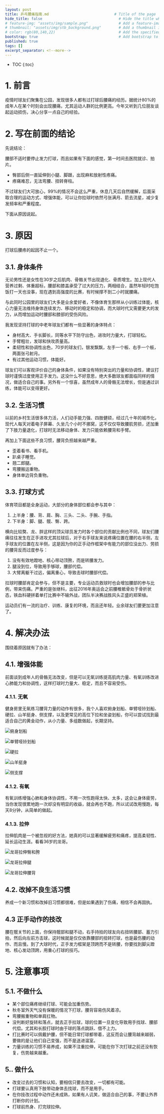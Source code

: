 ```yaml
---
layout: post
title: 乒乓腰痛指南.md                              # Title of the page
hide_title: false                                   # Hide the title when displaying the post, but shown in lists of posts
# feature-img: "assets/img/sample.png"              # Add a feature-image to the post
# thumbnail: "assets/img/stb_background.png"        # Add a thumbnail image on blog view
# color: rgb(80,140,22)                             # Add the specified color as feature image, and change link colors in post
bootstrap: true                                     # Add bootstrap to the page
published: true
tags: []
excerpt_separator: <!--more-->
---
```


<!--more-->
* TOC
{:toc}

# 1. 前言

疫情时球友们聚集在公园，发现很多人都有过打球后腰痛的经历。据统计80%的成年人在某个时刻会出现腰痛，尤其运动人群的比例更高。今年又听到几位朋友谈起运动损伤，决心分享一点自己的经验。

# 2. 写在前面的结论

先说结论：

腰部不适时要停止发力打球，而且如果有下面的感觉，第一时间去医院就诊、拍片。
* 臀部后侧一直延伸到小腿、脚跟，出现麻和放射性疼痛。
* 疼痛难忍，无法弯腰、扭转脊柱。

不过球友们大可放心，99%的情况不会这么严重，休息几天后自然缓解，后面采取合理的运动方式、增强体能，可以让你拉球时依然弓张满月、箭去流星，减少复发频率和严重程度。

下面从原因说起。

# 3. 原因

打球后腰疼的起因不止一个。

## 3.1. 身体条件

无论男性还是女性在30岁之后肌肉、骨骼关节出现退化、骨质增生。加上现代人营养过剩、体重超标，腰部和膝盖承受了过大的压力，两相结合，虽然年轻时吃饱饭打一天也没事，现在遇到高强度的比赛，有时候撑不到二小时就腰痛。

与此同时公园里的球友们大多是业余爱好者，不像体育生那样从小训练过体能，核心力量无法维持身体连续发力、移动时的稳定和协调，而大球时代又需要更大的发力，从而增加运动时腰部和膝部的受伤风险。

我发现坚持打球的中老年球友们都有一些显著的身体特点：

* 身材高大、手长脚长，同等水平下防守出色，进攻时力量大，打球轻松。
* 手臂粗壮，发球和快攻质量高。
* 柔韧性和协调性出色，70岁的球友们，银发飘飘，左手一个板、右手一个板，两面张弓射月。
* 有过其他运动习惯，体能好。

球友们可以客观评价自己的身体条件，如果没有特别突出的力量和协调性，建议打球时谨慎过度使用正手发力。这没什么不好意思，绝大多数球友都面临同样的情况，做适合自己的事。另外有一个惊喜，虽然成年人的骨骼无法增长，但是通过训练，体能可以变得更好。

## 3.2. 生活习惯

以前的乡村生活很多体力活，人们动手能力强、四肢健硕，经过几十年的城市化，现代人每天对着电子屏幕、久坐几个小时不挪窝，这不仅仅导致腰肌劳损，还加重了下肢力量退化，打球时无法移动身体、发力只能依赖腰背和手臂。

再加上下面这些不良习惯，腰背负担越来越严重。

* 歪着看书、看手机。
* 趴桌子睡觉。
* 翘二郎腿。
* 弯腰搬运重物。
* 身体单边背负重物。

## 3.3. 打球方式

体育项目都是全身运动，大部分的身体部位都会参与其中：

1. 上半身：腰、背、肩、胸、三头、二头、手腕、手指。
2. 下半身：脚、腿、髋、臀、跨。

横向比较獒、龙、胖这样的顶尖球员发力时各个部位的贡献比例也不同，球友们腰痛往往发生在正手进攻尤其拉球后，对于右手球友来说疼痛位置在腰的右半侧，左手球友的位置在左半侧，这是因为你的正手动作框架中有能力的部位没出力、劳损的腰背反而过度参与：

1. 没有有效地蹬地、核心带动顶胯，而是转腰发力。
2. 腿没到位，导致用手够球，腰部代偿。
3. 大臂离躯干过远，偏离重心，导致击球时腰部代偿。

拉球时腰部肯定会参与，但不是主要，专业运动员救球时也会增加腰部的参与比例，带来伤痛。严重的是张继科，出征2016年奥运会之前腰椎骶骨处于骨折状态，铁血科硬拼着单打比赛中不输外战，团队半决赛战胜风头正盛的郑荣植。

运动员们有一流的治疗、训练、康复的环境，而且还年轻。业余球友们要更加注意了。

# 4. 解决办法

围绕着原因就有了办法：

## 4.1. 增强体能

前面谈到成年人的骨骼无法改变，但是可以无氧训练提高肌肉力量、有氧训练改进心肺能力和协调性，这样打球时力量大、稳定，而且不容易受伤。

### 4.1.1. 无氧

健身房里无氧练习腰背力量的动作有很多，我个人喜欢俯身划船、单臂哑铃划船、硬拉、山羊挺身、侧支撑，以及更常见的高位下拉和坐姿划船，你可以尝试找到最适合自己的黄金动作，从小力量、多组数做起，长期坚持。

![俯身划船](/assets/img/post/2024-10-27/fushenhuachuan.gif)

![单臂哑铃划船](/assets/img/post/2024-10-27/dancehuachuan.gif)

![硬拉](/assets/img/post/2024-10-27/yingla.gif)

![山羊挺身](/assets/img/post/2024-10-27/shanyangtingshen.gif)

![侧支撑](/assets/img/post/2024-10-27/cezhicheng.gif)

### 4.1.2. 有氧

有氧训练增强心肺和身体协调性，不用一次性跑得太快、太多，这会让身体疲劳，当你发现很累地跑一次却没有明显的收益，就会再也不跑，所以试试改用慢跑，每天8分钟，从简单的做起。

### 4.1.3. 拉伸

拉伸肌肉是一个被忽视的好方法，她真的可以显著缓解疲劳和痛疼，提高柔韧性、延长运动生涯。看看36岁的龙哥。

![龙哥拉伸臀和胯](/assets/img/post/2024-10-27/malong_1.gif)

![龙哥拉伸腿](/assets/img/post/2024-10-27/malong_2.gif)

![龙哥拉伸腰背](/assets/img/post/2024-10-27/malong_3.gif)

## 4.2. 改掉不良生活习惯

养成一个新习惯和改掉旧习惯都很难，但是如果遇到了伤痛，相信不会再固执。

## 4.3 正手动作的技改

腰在髋关节的上面，你保持髋部和腿不动，右手持拍的球友向右扭转腰部、蓄力引拍，然后向左前方击球，这时候就是仅仅依靠腰部的扭转打球，也是最伤腰的动作、而且慢。到了大球时代，正手发力框架是顶跨而不是转腰，你要找到脚尖蹬地、核心发动顶跨，用重心打球的技巧。

# 5. 注意事项

## 5.1. 不做什么

* 某个部位痛疼继续打球、可能会加重伤势。
* 秋冬室外天气没有保暖的情况下打球，腰背容易伤风着凉。
* 弯腰搬重物和单肩扛物。
* 没判断好旋转和落点，就去正手拉球，球的位置一旦变化导致用手找球、腰部代偿。尤其和长胶打球时由于球的落点跳跃、借不上力。
* 打比赛时可以佩戴护腰，但不能日常打球都带着，这反而会让腰背越来越弱，要做的是让他们自己变强，而不是送进温室。
* 力量训练的习惯不易养成，如果不注重拉伸，可能在你下次打球之前还没有恢复，伤势越来越重。

## 5.. 做什么

* 改变过去的习惯和认知，要相信只要去改变，一切都有可能。
* 打球要认真用下肢带动身体去找球，而不是用手。
* 在你技改过程中动作还未成熟，如果有人讥笑，做适合自己的事，不要让外界打断你的计划。
* 打球前热身、打完球拉伸。
